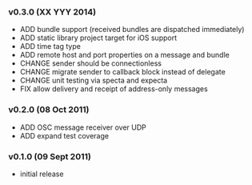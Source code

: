 
### v0.3.0 (XX YYY 2014)
* ADD bundle support (received bundles are dispatched immediately)
* ADD static library project target for iOS support
* ADD time tag type
* ADD remote host and port properties on a message and bundle
* CHANGE sender should be connectionless
* CHANGE migrate sender to callback block instead of delegate
* CHANGE unit testing via specta and expecta
* FIX allow delivery and receipt of address-only messages

### v0.2.0 (08 Oct 2011)
* ADD OSC message receiver over UDP
* ADD expand test coverage

### v0.1.0 (09 Sept 2011)
* initial release
